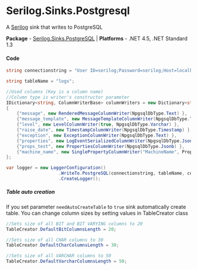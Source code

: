 # Serilog.Sinks.Postgresql
A [Serilog](https://github.com/serilog/serilog) sink that writes to PostgreSQL

**Package** - [Serilog.Sinks.PostgreSQL](https://www.nuget.org/packages/Serilog.Sinks.PostgreSQL/)
| **Platforms** - .NET 4.5, .NET Standard 1.3

#### Code

```csharp
string connectionstring = "User ID=serilog;Password=serilog;Host=localhost;Port=5432;Database=logs";

string tableName = "logs";

//Used columns (Key is a column name) 
//Column type is writer's constructor parameter
IDictionary<string, ColumnWriterBase> columnWriters = new Dictionary<string, ColumnWriterBase>
{
    {"message", new RenderedMessageColumnWriter(NpgsqlDbType.Text) },
    {"message_template", new MessageTemplateColumnWriter(NpgsqlDbType.Text) },
    {"level", new LevelColumnWriter(true, NpgsqlDbType.Varchar) },
    {"raise_date", new TimestampColumnWriter(NpgsqlDbType.Timestamp) },
    {"exception", new ExceptionColumnWriter(NpgsqlDbType.Text) },
    {"properties", new LogEventSerializedColumnWriter(NpgsqlDbType.Jsonb) },
    {"props_test", new PropertiesColumnWriter(NpgsqlDbType.Jsonb) },
    {"machine_name", new SinglePropertyColumnWriter("MachineName", PropertyWriteMethod.ToString, NpgsqlDbType.Text, "l") }
};

var logger = new LoggerConfiguration()
			        .WriteTo.PostgreSQL(connectionstring, tableName, columnWriters)
			        .CreateLogger();
```


##### Table auto creation
If you set parameter `needAutoCreateTable` to `true` sink automatically create table.
You can change column sizes by setting values in TableCreator class
```csharp
//Sets size of all BIT and BIT VARYING columns to 20
TableCreator.DefaultBitColumnsLength = 20;

//Sets size of all CHAR columns to 30
TableCreator.DefaultCharColumnsLength = 30;

//Sets size of all VARCHAR columns to 50
TableCreator.DefaultVarcharColumnsLength = 50;
```
